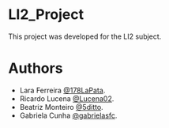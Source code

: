 # LI2_Project

This project was developed for the LI2 subject. 

# Authors

- Lara Ferreira [@178LaPata](https://github.com/178LaPata).
- Ricardo Lucena [@Lucena02](https://github.com/Lucena02).
- Beatriz Monteiro [@5ditto](https://github.com/5dittot).
- Gabriela Cunha [@gabrielasfc](https://github.com/gabrielasfc).